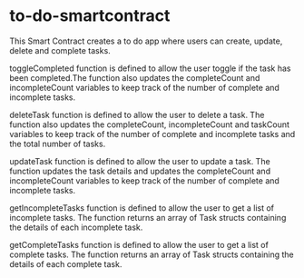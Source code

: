 # to-do-smartcontract
This Smart Contract creates a to do app where users can create, update, delete and complete tasks.

toggleCompleted function is defined to allow the user toggle if the task has been completed.The function also updates the completeCount and incompleteCount variables to keep track of the number of complete and incomplete tasks.

deleteTask function is defined to allow the user to delete a task. The function also updates the completeCount, incompleteCount and taskCount variables to keep track of the number of complete and incomplete tasks and the total number of tasks.

updateTask function is defined to allow the user to update a task. The function updates the task details and updates the completeCount and incompleteCount variables to keep track of the number of complete and incomplete tasks.

getIncompleteTasks function is defined to allow the user to get a list of incomplete tasks. The function returns an array of Task structs containing the details of each incomplete task.

getCompleteTasks function is defined to allow the user to get a list of complete tasks. The function returns an array of Task structs containing the details of each complete task.
